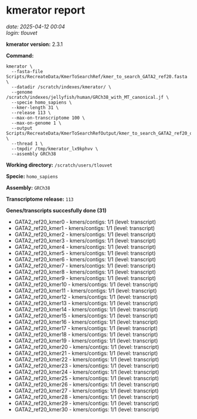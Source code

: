 # kmerator report
*date: 2025-04-12 00:04*  
*login: tlouvet*

**kmerator version:** 2.3.1

**Command:**

```
kmerator \
  --fasta-file Scripts/RecreateData/KmerToSearchRef/kmer_to_search_GATA2_ref20.fasta \
  --datadir /scratch/indexes/kmerator/ \
  --genome /scratch/indexes/jellyfish/human/GRCh38_with_MT_canonical.jf \
  --specie homo_sapiens \
  --kmer-length 31 \
  --release 113 \
  --max-on-transcriptome 100 \
  --max-on-genome 1 \
  --output Scripts/RecreateData/KmerToSearchRefOutput/kmer_to_search_GATA2_ref20_output \
  --thread 1 \
  --tmpdir /tmp/kmerator_lx9kphvv \
  --assembly GRCh38
```

**Working directory:** `/scratch/users/tlouvet`

**Specie:** `homo_sapiens`

**Assembly:** `GRCh38`

**Transcriptome release:** `113`

**Genes/transcripts succesfully done (31)**

- GATA2_ref20_kmer0 - kmers/contigs: 1/1 (level: transcript)
- GATA2_ref20_kmer1 - kmers/contigs: 1/1 (level: transcript)
- GATA2_ref20_kmer2 - kmers/contigs: 1/1 (level: transcript)
- GATA2_ref20_kmer3 - kmers/contigs: 1/1 (level: transcript)
- GATA2_ref20_kmer4 - kmers/contigs: 1/1 (level: transcript)
- GATA2_ref20_kmer5 - kmers/contigs: 1/1 (level: transcript)
- GATA2_ref20_kmer6 - kmers/contigs: 1/1 (level: transcript)
- GATA2_ref20_kmer7 - kmers/contigs: 1/1 (level: transcript)
- GATA2_ref20_kmer8 - kmers/contigs: 1/1 (level: transcript)
- GATA2_ref20_kmer9 - kmers/contigs: 1/1 (level: transcript)
- GATA2_ref20_kmer10 - kmers/contigs: 1/1 (level: transcript)
- GATA2_ref20_kmer11 - kmers/contigs: 1/1 (level: transcript)
- GATA2_ref20_kmer12 - kmers/contigs: 1/1 (level: transcript)
- GATA2_ref20_kmer13 - kmers/contigs: 1/1 (level: transcript)
- GATA2_ref20_kmer14 - kmers/contigs: 1/1 (level: transcript)
- GATA2_ref20_kmer15 - kmers/contigs: 1/1 (level: transcript)
- GATA2_ref20_kmer16 - kmers/contigs: 1/1 (level: transcript)
- GATA2_ref20_kmer17 - kmers/contigs: 1/1 (level: transcript)
- GATA2_ref20_kmer18 - kmers/contigs: 1/1 (level: transcript)
- GATA2_ref20_kmer19 - kmers/contigs: 1/1 (level: transcript)
- GATA2_ref20_kmer20 - kmers/contigs: 1/1 (level: transcript)
- GATA2_ref20_kmer21 - kmers/contigs: 1/1 (level: transcript)
- GATA2_ref20_kmer22 - kmers/contigs: 1/1 (level: transcript)
- GATA2_ref20_kmer23 - kmers/contigs: 1/1 (level: transcript)
- GATA2_ref20_kmer24 - kmers/contigs: 1/1 (level: transcript)
- GATA2_ref20_kmer25 - kmers/contigs: 1/1 (level: transcript)
- GATA2_ref20_kmer26 - kmers/contigs: 1/1 (level: transcript)
- GATA2_ref20_kmer27 - kmers/contigs: 1/1 (level: transcript)
- GATA2_ref20_kmer28 - kmers/contigs: 1/1 (level: transcript)
- GATA2_ref20_kmer29 - kmers/contigs: 1/1 (level: transcript)
- GATA2_ref20_kmer30 - kmers/contigs: 1/1 (level: transcript)

